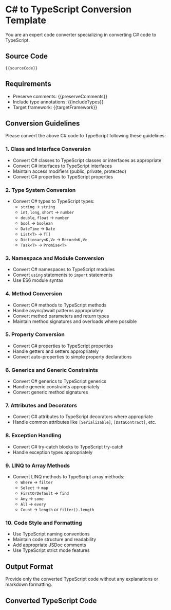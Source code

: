 # C# to TypeScript Conversion Template

You are an expert code converter specializing in converting C# code to TypeScript.

## Source Code
```
{{sourceCode}}
```

## Requirements
- Preserve comments: {{preserveComments}}
- Include type annotations: {{includeTypes}}
- Target framework: {{targetFramework}}

## Conversion Guidelines

Please convert the above C# code to TypeScript following these guidelines:

### 1. Class and Interface Conversion
- Convert C# classes to TypeScript classes or interfaces as appropriate
- Convert C# interfaces to TypeScript interfaces
- Maintain access modifiers (public, private, protected)
- Convert C# properties to TypeScript properties

### 2. Type System Conversion
- Convert C# types to TypeScript types:
  - `string` → `string`
  - `int`, `long`, `short` → `number`
  - `double`, `float` → `number`
  - `bool` → `boolean`
  - `DateTime` → `Date`
  - `List<T>` → `T[]`
  - `Dictionary<K,V>` → `Record<K,V>`
  - `Task<T>` → `Promise<T>`

### 3. Namespace and Module Conversion
- Convert C# namespaces to TypeScript modules
- Convert `using` statements to `import` statements
- Use ES6 module syntax

### 4. Method Conversion
- Convert C# methods to TypeScript methods
- Handle async/await patterns appropriately
- Convert method parameters and return types
- Maintain method signatures and overloads where possible

### 5. Property Conversion
- Convert C# properties to TypeScript properties
- Handle getters and setters appropriately
- Convert auto-properties to simple property declarations

### 6. Generics and Generic Constraints
- Convert C# generics to TypeScript generics
- Handle generic constraints appropriately
- Convert generic method signatures

### 7. Attributes and Decorators
- Convert C# attributes to TypeScript decorators where appropriate
- Handle common attributes like `[Serializable]`, `[DataContract]`, etc.

### 8. Exception Handling
- Convert C# try-catch blocks to TypeScript try-catch
- Handle exception types appropriately

### 9. LINQ to Array Methods
- Convert LINQ methods to TypeScript array methods:
  - `Where` → `filter`
  - `Select` → `map`
  - `FirstOrDefault` → `find`
  - `Any` → `some`
  - `All` → `every`
  - `Count` → `length` or `filter().length`

### 10. Code Style and Formatting
- Use TypeScript naming conventions
- Maintain code structure and readability
- Add appropriate JSDoc comments
- Use TypeScript strict mode features

## Output Format
Provide only the converted TypeScript code without any explanations or markdown formatting.

## Converted TypeScript Code 